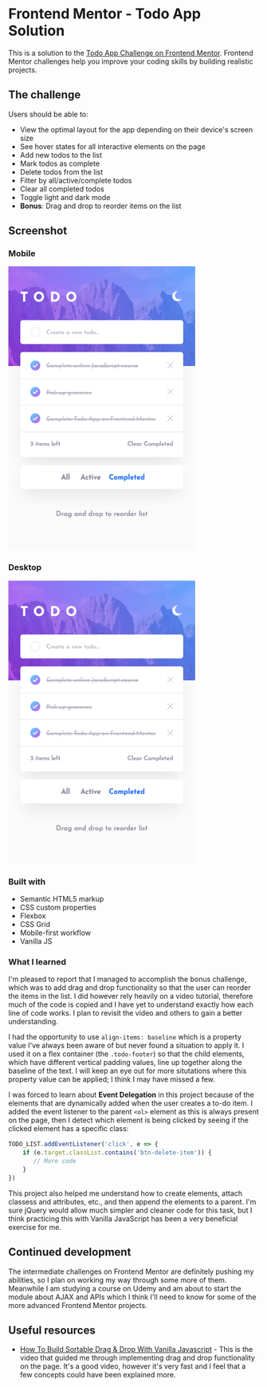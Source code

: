 # Frontend Mentor - Todo App Solution

This is a solution to the [Todo App Challenge on Frontend Mentor](https://www.frontendmentor.io/challenges/todo-app-Su1_KokOW). Frontend Mentor challenges help you improve your coding skills by building realistic projects. 

## The challenge

Users should be able to:

- View the optimal layout for the app depending on their device's screen size
- See hover states for all interactive elements on the page
- Add new todos to the list
- Mark todos as complete
- Delete todos from the list
- Filter by all/active/complete todos
- Clear all completed todos
- Toggle light and dark mode
- **Bonus**: Drag and drop to reorder items on the list

## Screenshot

### Mobile
![](screenshot-mobile.png)

### Desktop
![](screenshot-mobile.png)

### Built with

- Semantic HTML5 markup
- CSS custom properties
- Flexbox
- CSS Grid
- Mobile-first workflow
- Vanilla JS

### What I learned

I'm pleased to report that I managed to accomplish the bonus challenge, which was to add drag and drop functionality so that the user can reorder the items in the list. I did however rely heavily on a video tutorial, therefore much of the code is copied and I have yet to understand exactly how each line of code works. I plan to revisit the video and others to gain a better understanding.

I had the opportunity to use `align-items: baseline` which is a property value I've always been aware of but never found a situation to apply it. I used it on a flex container (the `.todo-footer`) so that the child elements, which have different vertical padding values, line up together along the baseline of the text. I will keep an eye out for more situtations where this property value can be applied; I think I may have missed a few.

I was forced to learn about **Event Delegation** in this project because of the elements that are dynamically added when the user creates a to-do item. I added the event listener to the parent `<ol>` element as this is always present on the page, then I detect which element is being clicked by seeing if the clicked element has a specific class:
```js
TODO_LIST.addEventListener('click', e => {
    if (e.target.classList.contains('btn-delete-item')) {
       // More code
    }
})
```

This project also helped me understand how to create elements, attach classess and attributes, etc., and then append the elements to a parent. I'm sure jQuery would allow much simpler and cleaner code for this task, but I think practicing this with Vanilla JavaScript has been a very beneficial exercise for me.

## Continued development

The intermediate challenges on Frontend Mentor are definitely pushing my abilities, so I plan on working my way through some more of them. Meanwhile I am studying a course on Udemy and am about to start the module about AJAX and APIs which I think I'll need to know for some of the more advanced Frontend Mentor projects.

## Useful resources

- [How To Build Sortable Drag & Drop With Vanilla Javascript](https://www.youtube.com/watch?v=jfYWwQrtzzY) - This is the video that guided me through implementing drag and drop functionality on the page. It's a good video, however it's very fast and I feel that a few concepts could have been explained more.